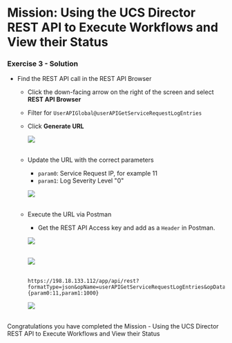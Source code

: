 # Mission: Using the UCS Director REST API to Execute Workflows and View their Status

### Exercise 3 - Solution

- Find the REST API call in the REST API Browser
  - Click the down-facing arrow on the right of the screen and select **REST API Browser**
  - Filter for  `UserAPIGlobal@userAPIGetServiceRequestLogEntries`
  - Click **Generate URL**

    ![](/posts/files/dne-dcip-ucsd-infrastructure-automation-mission-01-v01/assets/images/image-11.jpg)<br/><br/>

    <!---![](assets/images/image-11.jpg)<br/><br/>--->

  - Update the URL with the correct parameters
    - `param0`: Service Request IP, for example 11
    - `param1`: Log Severity Level "0"

    ![](/posts/files/dne-dcip-ucsd-infrastructure-automation-mission-01-v01/assets/images/image-12.jpg)<br/><br/>

    <!---![](assets/images/image-12.jpg)<br/><br/>--->

  - Execute the URL via Postman
    - Get the REST API Access key and add as a `Header` in Postman.

    ![](/posts/files/dne-dcip-ucsd-infrastructure-automation-mission-01-v01/assets/images/image-08.jpg)<br/><br/>

    <!---![](assets/images/image-08.jpg)<br/><br/>--->

    ![](/posts/files/dne-dcip-ucsd-infrastructure-automation-mission-01-v01/assets/images/image-09.jpg)<br/><br/>

    <!---![](assets/images/image-09.jpg)<br/><br/>--->

    ```code
    https://198.18.133.112/app/api/rest?formatType=json&opName=userAPIGetServiceRequestLogEntries&opData={param0:11,param1:1000}
    ```

    ![](/posts/files/dne-dcip-ucsd-infrastructure-automation-mission-01-v01/assets/images/image-13.jpg)<br/><br/>

    <!---![](assets/images/image-13.jpg)<br/><br/>--->

Congratulations you have completed the Mission - Using the UCS Director REST API to Execute Workflows and View their Status
